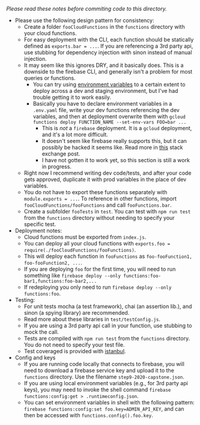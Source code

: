 *Please read these notes before commiting code to this directory.*
- Please use the following design pattern for consistency: 
  - Create a folder `fooCloudFunctions` in the `functions` directory with 
    your cloud functions.
  - For easy deployment with the CLI, each function should be statically defined
    as `exports.bar = ...`.  If you are referencing a 3rd party api, use stubbing 
    for dependency injection with sinon instead of manual injection.
  - It may seem like this ignores DRY, and it basically does. This is a downside
    to the firebase CLI, and generally isn't a problem for most queries or 
    functions. 
    - You can try using [environment variables](https://cloud.google.com/functions/docs/env-var)
      to a certain extent to deploy across a dev and staging environment, but
      I've had trouble getting it to work easily. 
    - Basically you have to declare environment variables in a `.env.yaml` file,
      write your dev functions referencing the dev variables, and then at 
      deployment overwrite them with `gcloud functions deploy FUNCTION_NAME --set-env-vars FOO=bar ...`
      - This is *not* a `firebase` deployment. It is a `gcloud` deployment, 
        and it's a lot more difficult. 
      - It doesn't seem like firebase really supports this, but it can possibly 
        be hacked it seems like. Read more in [this](https://stackoverflow.com/questions/49744470/creating-a-development-and-staging-environments-for-google-cloud-functions)
        stack exchange post.  
      - I have not gotten it to work yet, so this section is still a work in 
        progress. 
  - Right now I recommend writing dev code/tests, and after your code gets 
    approved, duplicate it with prod variables in the place of dev variables.
  - You do not have to export these functions separately with 
    `module.exports = ...`. To reference in other functions, import `fooCloudFunctions/fooFunctions` 
    and call `fooFunctions.bar`. 
  - Create a subfolder `fooTests` in `test`. You can test with `npm run test` 
    from the `functions` directory without needing to specify your specific 
    test.
- Deployment notes: 
  - Cloud functions must be exported from `index.js`. 
  - You can deploy all your cloud functions with `exports.foo = require(./fooCloudFunctions/fooFunctions)`.
   - This will deploy each function in `fooFunctions` as `foo-fooFunction1, foo-fooFunction2, ...`. 
  - If you are deploying `foo` for the first time, you will need to 
    run something like `firebase deploy --only functions:foo-bar1,functions:foo-bar2,...`
  - If redeploying you only need to run `firebase deploy --only functions:foo`. 
- Testing: 
  - For unit tests mocha (a test framework), chai (an assertion lib.), and 
    sinon (a spying library) are recommended. 
  - Read more about these libraries in `test/testConfig.js`. 
  - If you are using a 3rd party api call in your function, use stubbing to 
    mock the call. 
  - Tests are compiled with `npm run test` from the `functions` directory. You 
    do not need to specify your test file. 
  - Test coveraged is provided with [istanbul](https://istanbul.js.org/).
- Config and keys
  - If you are running code locally that connects to firebase, you will need to
    download a firebase service key and upload it to the `functions` directory.
    Use the filename `step9-2020-capstone.json`.
  - If you are using local environment variables (e.g., for 3rd party api keys),
    you may need to invoke the shell command `firebase functions:config:get > .runtimeconfig.json`.
  - You can set environment variables in shell with the following pattern:
    `firebase functions:config:set foo.key=ADMIN_API_KEY`, and can then be accessed
    with `functions.config().foo.key`.   



 
